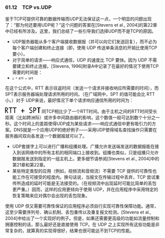 ### 61.12　TCP vs.UDP

鉴于TCP可提供可靠的数据传输而UDP无法保证这一点，一个明显的问题出现了：“那为何还要用UDP呢？”这个问题的答案在[Stevens et al., 2004]的第22章中已经有所涉及。这里，我们总结了一些引导我们选择UDP而不是TCP的原因。

+ UDP服务器能从多个客户端接收数据报（并可以向它们发送回复），而不必为每个客户端创建和终止连接（即，使用 UDP 传送单条消息的开销比使用TCP要小）。
+ 对于简单的请求——响应式通信，UDP 的速度比 TCP 要快。因为 UDP 不需要建立和终止连接。[Stevens, 1996]附录A中记录了在最好的情况下使用TCP需要的时间是：
+ <img class="my_markdown" src="../images/1573.png" style="width: 14%" width="14%"/>

在这个公式中，RTT 表示往返时间（发送一个请求并接收响应所需要的时间），而 SPT表示服务器端处理请求所用的时间。（在广域网中，SPT 的值可能会比 RTT 小。）对于 UDP来说，最好情况下单个请求响应通信所用的时间为：



![1574.png](../images/1574.png)
同TCP相比少了一个RTT时间。由于主机之间的RTT时间受长距离（比如跨洲际）或许多中间路由器的影响，这个数值一般可达到数个十分之一秒。这个时间上的差距使得UDP成为某些请求——响应式通信中更有吸引力的方案。DNS就是一个应用UDP的绝好例子——采用UDP使得域名查找操作只需要在服务器间双向各发送一个数据报就可以了。

+ UDP套接字上可以进行广播和组播处理。广播允许发送端发送的数据报能在接入到该网络中的所有主机的相同端口上接收到。组播也类似，只是组播只允许数据报发送到指定的一组主机上。更多细节请参阅[Stevens et al., 2004]中的第21章和第22章。
+ 某些特定类型的应用（例如，视频流和音频流）不需要 TCP 提供的可靠性也能工作在可接受的程度内。换句话说，当报文在传输过程中丢弃，TCP 尝试重传所造成的延时可能是无法接受的。（在视频流中出现延时可能比简单的丢包更严重。）因而，这样的应用更倾向于使用 UDP，并在应用程序中采用特定的恢复策略来应对偶尔会出现的丢包现象。

使用 UDP 但又需要可靠性保证的应用程序必须自行实现可靠性保障功能。通常，这至少需要序列号、确认机制、丢包重传以及重复报文检测。[Stevens et al., 2004]中给出了一个实现好的例子。但是，如果还需要更高级的功能如流量控制和拥塞控制的话，那么最好还是直接使用 TCP。在 UDP 之上实现所有这些功能是非常复杂的，就算真的实现得很好，结果也很可能达不到TCP的性能。

